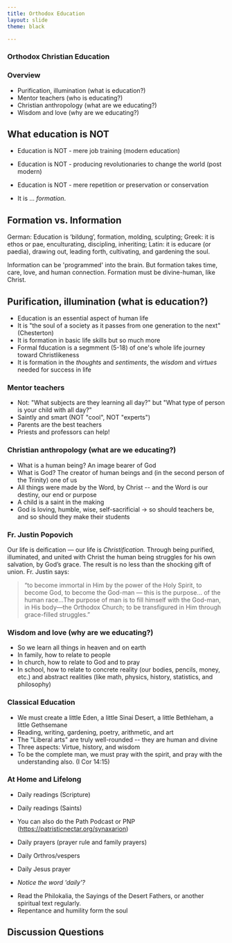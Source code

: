 ```yaml
---
title: Orthodox Education 
layout: slide
theme: black

---
```




<section data-background=""><!--Day 1 begin-->
<section data-background="http://pixar-animation.weebly.com/uploads/8/7/6/3/8763219/3481980_orig.png" data-markdown><!--Intro slide begin-->

# Orthodox Christian Education

</section> <!--Intro slide end-->
<section data-markdown> 
  
# Overview

- Purification, illumination (what is education?) 
- Mentor teachers (who is educating?) 
- Christian anthropology (what are we educating?)
- Wisdom and love (why are we educating?) 
  
  
</section><!--Overview end-->
<section data-background="[https://dg.imgix.net/the-horror-of-crucifixion-jlnstoeb-en/landscape/the-horror-of-crucifixion-jlnstoeb.jpg?ts=1491334937&ixlib=rails-2.1.4&w=700&h=394&dpr=2&ch=Width%2CDPR&auto=format%2Ccompress&fit=min](https://dg.imgix.net/the-horror-of-crucifixion-jlnstoeb-en/landscape/the-horror-of-crucifixion-jlnstoeb.jpg?ts=1491334937&ixlib=rails-2.1.4&w=700&h=394&dpr=2&ch=Width%2CDPR&auto=format%2Ccompress&fit=min)" data-markdown>

</section><!--Overview end-->
<section data-markdown>

## What education is NOT

* Education is NOT - mere job training (modern education)
* Education is NOT - producing revolutionaries to change the world (post modern)
* Education is NOT - mere repetition or preservation or conservation

* It is ... *formation*. 
  
</section><section data-markdown>

 
## Formation vs. Information

German: Education is ‘bildung’, formation, molding, sculpting; 
Greek: it is ethos or pae, enculturating, discipling, inheriting; 
Latin: it is educare (or paedia), drawing out, leading forth, cultivating, and gardening the soul. 
  
Information can be 'programmed' into the brain.
But formation takes time, care, love, and human connection. 
Formation must be divine-human, like Christ. 

  </section><section data-markdown>

  
  ## Purification, illumination (what is education?)


* Education is an essential aspect of human life
* It is "the soul of a society as it passes from one generation to the next" (Chesterton)
* It is formation in basic life skills but so much more
* Formal fducation is a segmment (5-18) of one's whole life journey toward Christlikeness
* It is formation in the _thoughts_ and _sentiments_, the _wisdom_ and _virtues_ needed for success in life
  

  
  
  
</section><section data-markdown>

### Mentor teachers

- Not: "What subjects are they learning all day?" but  "What type of person is your child with all day?" 
- Saintly and smart (NOT "cool", NOT "experts") 
- Parents are the best teachers
- Priests and professors can help!


</section><section data-markdown>

### Christian anthropology (what are we educating?)

  - What is a human being? An image bearer of God
  - What is God? The creator of human beings and (in the second person of the Trinity) one of us
  - All things were made by the Word, by Christ -- and the Word is our destiny, our end or purpose
  - A child is a saint in the making
  - God is loving, humble, wise, self-sacrificial -> so should teachers be, and so should they make their students



</section><section data-markdown>

### Fr. Justin Popovich

Our life is deification — our life is *Christification.* 
Through being purified, illuminated, and united with Christ the human being struggles for his own salvation, by God’s grace. The result is no less than the shocking gift of union. Fr. Justin says: 
> “to become immortal in Him by the power of the Holy Spirit, to become God, to become the God-man — this is the purpose... of the human race...The purpose of man is to fill himself with the God-man, in His body—the Orthodox Church; to be transfigured in Him through grace-filled struggles.” 



  

</section><section data-markdown>

### Wisdom and love (why are we educating?) 

* So we learn all things in heaven and on earth
* In family, how to relate to people
* In church, how to relate to God and to pray
* In school, how to relate to concrete reality (our bodies, pencils, money, etc.)
    and abstract realities (like math, physics, history, statistics, and philosophy)
  


</section><section data-markdown>

# Classical Education
  
  - We must create a little Eden, a little Sinai Desert, a little Bethleham, a little Gethsemane
  - Reading, writing, gardening, poetry, arithmetic, and art
  - The "Liberal arts" are truly well-rounded -- they are human and divine
  - Three aspects: Virtue, history, and wisdom
-   To be the complete man, we must pray with the spirit, and pray with the understanding also. (I Cor 14:15)


</section><section data-markdown>

# At Home and Lifelong
  
- Daily readings (Scripture)
- Daily readings (Saints)
- You can also do the Path Podcast or PNP (https://patristicnectar.org/synaxarion)
- Daily prayers (prayer rule and family prayers)
- Daily Orthros/vespers
- Daily Jesus prayer

- *Notice the word 'daily'?*
  

</section><section data-markdown>

- Read the Philokalia, the Sayings of the Desert Fathers, or another spiritual text regularly. 
- Repentance and humility form the soul

</section><section data-markdown>


</section><section data-markdown>

  
  
</section><section data-background="[https://745515a37222097b0902-74ef300a2b2b2d9e236c9459912aaf20.ssl.cf2.rackcdn.com/fe4b0820da4077b54ee4de5f6d2abcd9.jpeg](https://745515a37222097b0902-74ef300a2b2b2d9e236c9459912aaf20.ssl.cf2.rackcdn.com/fe4b0820da4077b54ee4de5f6d2abcd9.jpeg)" data-markdown >

## Discussion Questions

</section>
</section><!--Discussion of faith and reason-->
